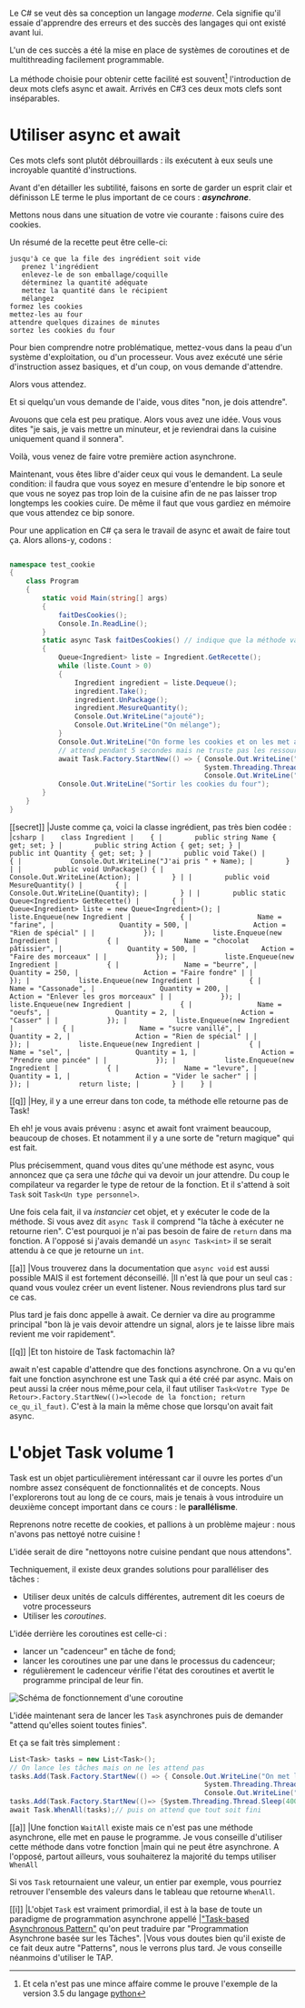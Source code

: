 Le C# se veut dès sa conception un langage *moderne*. Cela signifie qu'il essaie d'apprendre des erreurs et des succès des langages qui ont existé avant lui.

L'un de ces succès a été la mise en place de systèmes de coroutines et de multithreading facilement programmable.

La méthode choisie pour obtenir cette facilité est souvent[^async-python] l'introduction de deux mots clefs async et await. Arrivés en C#3 ces deux mots clefs sont inséparables.

[^async-python]: Et cela n'est pas une mince affaire comme le prouve l'exemple de la version 3.5 du langage [python](http://sametmax.com/async-await-la-feature-de-derniere-minute-de-python-3-5/)

# Utiliser async et await

Ces mots clefs sont plutôt débrouillards : ils exécutent à eux seuls une incroyable quantité d'instructions.

Avant d'en détailler les subtilité, faisons en sorte de garder un esprit clair et définisson LE terme le plus important de ce cours : ***asynchrone***.

Mettons nous dans une situation de votre vie courante : faisons cuire des cookies.

Un résumé de la recette peut être celle-ci:

```text
jusqu'à ce que la file des ingrédient soit vide
   prenez l'ingrédient
   enlevez-le de son emballage/coquille
   déterminez la quantité adéquate
   mettez la quantité dans le récipient
   mélangez
formez les cookies
mettez-les au four
attendre quelques dizaines de minutes
sortez les cookies du four
```

Pour bien comprendre notre problématique, mettez-vous dans la peau d'un système d'exploitation, ou d'un processeur.
Vous avez exécuté une série d'instruction assez basiques, et d'un coup, on vous demande d'attendre.

Alors vous attendez.

Et si quelqu'un vous demande de l'aide, vous dites "non, je dois attendre".

Avouons que cela est peu pratique. Alors vous avez une idée. Vous vous dites "je sais, je vais mettre un minuteur, et je reviendrai dans la cuisine uniquement quand il sonnera".

Voilà, vous venez de faire votre première action asynchrone.

Maintenant, vous êtes libre d'aider ceux qui vous le demandent. La seule condition: il faudra que vous soyez en mesure d'entendre le bip sonore 
et que vous ne soyez pas trop loin de la cuisine afin de ne pas laisser trop longtemps les cookies cuire.
De même il faut que vous gardiez en mémoire que vous attendez ce bip sonore.

Pour une application en C# ça sera le travail de async et await de faire tout ça. Alors allons-y, codons :

```csharp

namespace test_cookie
{
    class Program
    {
        static void Main(string[] args)
        {
            faitDesCookies();
            Console.In.ReadLine();
        }
        static async Task faitDesCookies() // indique que la méthode va faire quelque chose d'asynchrone
        {
            Queue<Ingredient> liste = Ingredient.GetRecette();
            while (liste.Count > 0)
            {
                Ingredient ingredient = liste.Dequeue();
                ingredient.Take();
                ingredient.UnPackage();
                ingredient.MesureQuantity();
                Console.Out.WriteLine("ajouté");
                Console.Out.WriteLine("On mélange");
            }
            Console.Out.WriteLine("On forme les cookies et on les met au four");
            // attend pendant 5 secondes mais ne truste pas les ressources
            await Task.Factory.StartNew(() => { Console.Out.WriteLine("On met le minuteur."); 
                                                System.Threading.Thread.Sleep(5000);
                                                Console.Out.WriteLine("DRIIIIIIIIIIIIIIIIING"); });
            Console.Out.WriteLine("Sortir les cookies du four");
        }
    }
}
```

[[secret]]
|Juste comme ça, voici la classe ingrédient, pas très bien codée :
|```csharp
|    class Ingredient
|    {
|        public string Name { get; set; }
|        public string Action { get; set; }
|        public int Quantity { get; set; }
|        public void Take()
|        {
|            Console.Out.WriteLine("J'ai pris " + Name);
|        }
|
|        public void UnPackage() {
|            Console.Out.WriteLine(Action);
|        }
|
|        public void MesureQuantity()
|        {
|            Console.Out.WriteLine(Quantity);
|        }
|
|        public static Queue<Ingredient> GetRecette()
|        {
|            Queue<Ingredient> liste = new Queue<Ingredient>();
|            liste.Enqueue(new Ingredient
|            {
|                Name = "farine",
|                Quantity = 500,
|                Action = "Rien de spécial"
|
|            });
|            liste.Enqueue(new Ingredient
|            {
|                Name = "chocolat pâtissier",
|                Quantity = 500,
|                Action = "Faire des morceaux"
|
|            });
|            liste.Enqueue(new Ingredient
|            {
|                Name = "beurre",
|                Quantity = 250,
|                Action = "Faire fondre"
|
|            });
|            liste.Enqueue(new Ingredient
|            {
|                Name = "Cassonade",
|                Quantity = 200,
|                Action = "Enlever les gros morceaux"
|
|            });
|            liste.Enqueue(new Ingredient
|            {
|                Name = "oeufs",
|                Quantity = 2,
|                Action = "Casser"
|
|            });
|            liste.Enqueue(new Ingredient
|            {
|                Name = "sucre vanillé",
|                Quantity = 2,
|                Action = "Rien de spécial"
|
|            });
|            liste.Enqueue(new Ingredient
|            {
|                Name = "sel",
|                Quantity = 1,
|                Action = "Prendre une pincée"
|
|            });
|            liste.Enqueue(new Ingredient
|            {
|                Name = "levure",
|                Quantity = 1,
|                Action = "Vider le sacher"
|
|            });
|            return liste;
|        }
|    }
|```

[[q]]
|Hey, il y a une erreur dans ton code, ta méthode elle retourne pas de Task!

Eh eh! je vous avais prévenu : async et await font vraiment beaucoup, beaucoup de choses. Et notamment il y a une sorte de "return magique" qui est fait.

Plus précisemment, quand vous dites qu'une méthode est async, vous annoncez que ça sera une *tâche* qui va devoir un jour attendre.
Du coup le compilateur va regarder le type de retour de la fonction. Et il s'attend à soit `Task` soit `Task<Un type personnel>`.

Une fois cela fait, il va *instancier* cet objet, et y exécuter le code de la méthode. Si vous avez dit `async Task` il comprend "la tâche à exécuter ne retourne rien".
C'est pourquoi je n'ai pas besoin de faire de `return` dans ma fonction. A l'opposé si j'avais demandé un `async Task<int>`
il se serait attendu à ce que je retourne un `int`.

[[a]]
|Vous trouverez dans la documentation que `async void` est aussi possible MAIS il est fortement déconseillé.
|Il n'est là que pour un seul cas : quand vous voulez créer un event listener. Nous reviendrons plus tard sur ce cas.

Plus tard je fais donc appelle à await. Ce dernier va dire au programme principal "bon là je vais devoir attendre un signal,
alors je te laisse libre mais revient me voir rapidement".

[[q]]
|Et ton histoire de Task factomachin là?

await n'est capable d'attendre que des fonctions asynchrone. On a vu qu'en fait une fonction asynchrone est une Task qui a été créé par async.
Mais on peut aussi la créer nous même,pour cela, il faut utiliser `Task<Votre Type De Retour>.Factory.StartNew(()=>lecode de la fonction; return ce_qu_il_faut)`.
C'est à la main la même chose que lorsqu'on avait fait async.

# L'objet Task volume 1

Task est un objet particulièrement intéressant car il ouvre les portes d'un nombre assez conséquent de fonctionnalités et de concepts.
Nous l'explorerons tout au long de ce cours, mais je tenais à vous introduire un deuxième concept important dans ce cours : le **parallélisme**.

Reprenons notre recette de cookies, et pallions à un problème majeur : nous n'avons pas nettoyé notre cuisine !

L'idée serait de dire "nettoyons notre cuisine pendant que nous attendons".

Techniquement, il existe deux grandes solutions pour paralléliser des tâches :

- Utiliser deux unités de calculs différentes, autrement dit les coeurs de votre processeurs
- Utiliser les *coroutines*.

L'idée derrière les coroutines est celle-ci :

- lancer un "cadenceur" en tâche de fond;
- lancer les coroutines une par une dans le processus du cadenceur;
- régulièrement le cadenceur vérifie l'état des coroutines et avertit le programme principal de leur fin.

![Schéma de fonctionnement d'une coroutine](http://zestedesavoir.com/media/galleries/2583/3b9d9738-7543-4038-b8f7-42c287b99130.png.960x960_q85.jpg)

L'idée maintenant sera de lancer les `Task` asynchrones puis de demander "attend qu'elles soient toutes finies".

Et ça se fait très simplement :


```csharp
List<Task> tasks = new List<Task>();
// On lance les tâches mais on ne les attend pas
tasks.Add(Task.Factory.StartNew(() => { Console.Out.WriteLine("On met le minuteur."); 
                                                System.Threading.Thread.Sleep(5000);
                                                Console.Out.WriteLine("DRIIIIIIIIIIIIIIIIING"); });
tasks.Add(Task.Factory.StartNew(()=> {System.Threading.Thread.Sleep(4000);/*trop facile de nettoyer :p*/});
await Task.WhenAll(tasks);// puis on attend que tout soit fini
```

[[a]]
|Une fonction `WaitAll` existe mais ce n'est pas une méthode asynchrone, elle met en pause le programme. Je vous conseille d'utiliser cette méthode dans votre fonction
|main qui ne peut être asynchrone. A l'opposé, partout ailleurs, vous souhaiterez la majorité du temps utiliser `WhenAll`

Si vos `Task` retournaient une valeur, un entier par exemple, vous pourriez retrouver l'ensemble des valeurs dans le tableau que retourne `WhenAll`.

[[i]]
|L'objet `Task` est vraiment primordial, il est à la base de toute un paradigme de programmation asynchrone appellé
|["Task-based Asynchronous Pattern"](https://msdn.microsoft.com/en-us/library/hh873175.aspx) qu'on peut traduire par "Programmation Asynchrone basée sur les Tâches". 
|Vous vous doutes bien qu'il existe de ce fait deux autre "Patterns", nous le verrons plus tard. Je vous conseille néanmoins d'utiliser le TAP.

